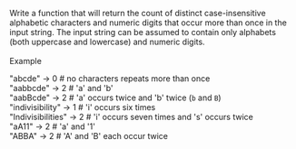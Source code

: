 Write a function that will return the count of distinct case-insensitive alphabetic characters and numeric digits that occur more than once in the input string. The input string can be assumed to contain only alphabets (both uppercase and lowercase) and numeric digits.<br>
<br>
Example<br>

"abcde" -> 0 # no characters repeats more than once<br>
"aabbcde" -> 2 # 'a' and 'b'<br>
"aabBcde" -> 2 # 'a' occurs twice and 'b' twice (`b` and `B`)<br>
"indivisibility" -> 1 # 'i' occurs six times<br>
"Indivisibilities" -> 2 # 'i' occurs seven times and 's' occurs twice<br>
"aA11" -> 2 # 'a' and '1'<br>
"ABBA" -> 2 # 'A' and 'B' each occur twice
